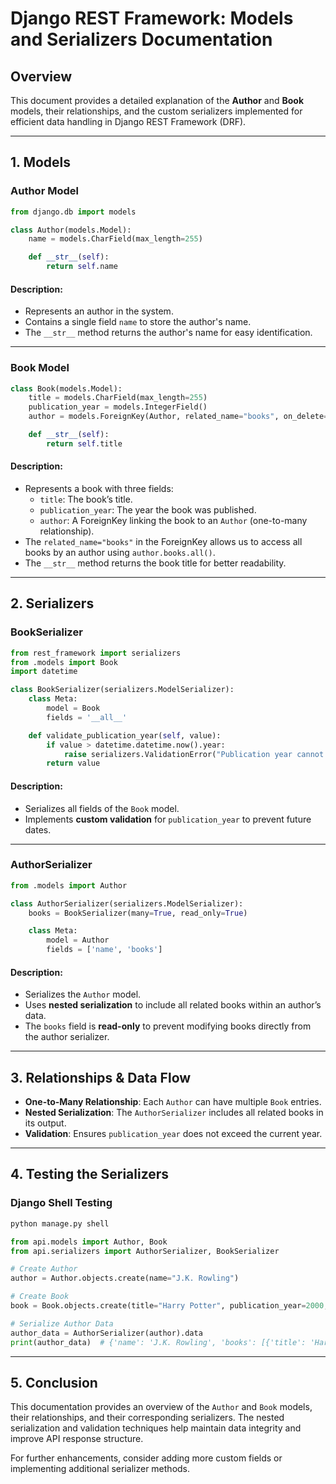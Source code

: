 # Django REST Framework: Models and Serializers Documentation

## Overview
This document provides a detailed explanation of the **Author** and **Book** models, their relationships, and the custom serializers implemented for efficient data handling in Django REST Framework (DRF).

---

## 1. Models

### **Author Model**
```python
from django.db import models

class Author(models.Model):
    name = models.CharField(max_length=255)

    def __str__(self):
        return self.name
```
#### **Description**:
- Represents an author in the system.
- Contains a single field `name` to store the author's name.
- The `__str__` method returns the author's name for easy identification.

---

### **Book Model**
```python
class Book(models.Model):
    title = models.CharField(max_length=255)
    publication_year = models.IntegerField()
    author = models.ForeignKey(Author, related_name="books", on_delete=models.CASCADE)

    def __str__(self):
        return self.title
```
#### **Description**:
- Represents a book with three fields:
  - `title`: The book’s title.
  - `publication_year`: The year the book was published.
  - `author`: A ForeignKey linking the book to an `Author` (one-to-many relationship).
- The `related_name="books"` in the ForeignKey allows us to access all books by an author using `author.books.all()`.
- The `__str__` method returns the book title for better readability.

---

## 2. Serializers

### **BookSerializer**
```python
from rest_framework import serializers
from .models import Book
import datetime

class BookSerializer(serializers.ModelSerializer):
    class Meta:
        model = Book
        fields = '__all__'

    def validate_publication_year(self, value):
        if value > datetime.datetime.now().year:
            raise serializers.ValidationError("Publication year cannot be in the future.")
        return value
```
#### **Description**:
- Serializes all fields of the `Book` model.
- Implements **custom validation** for `publication_year` to prevent future dates.

---

### **AuthorSerializer**
```python
from .models import Author

class AuthorSerializer(serializers.ModelSerializer):
    books = BookSerializer(many=True, read_only=True)

    class Meta:
        model = Author
        fields = ['name', 'books']
```
#### **Description**:
- Serializes the `Author` model.
- Uses **nested serialization** to include all related books within an author’s data.
- The `books` field is **read-only** to prevent modifying books directly from the author serializer.

---

## 3. Relationships & Data Flow
- **One-to-Many Relationship**: Each `Author` can have multiple `Book` entries.
- **Nested Serialization**: The `AuthorSerializer` includes all related books in its output.
- **Validation**: Ensures `publication_year` does not exceed the current year.

---

## 4. Testing the Serializers
### **Django Shell Testing**
```python
python manage.py shell
```
```python
from api.models import Author, Book
from api.serializers import AuthorSerializer, BookSerializer

# Create Author
author = Author.objects.create(name="J.K. Rowling")

# Create Book
book = Book.objects.create(title="Harry Potter", publication_year=2000, author=author)

# Serialize Author Data
author_data = AuthorSerializer(author).data
print(author_data)  # {'name': 'J.K. Rowling', 'books': [{'title': 'Harry Potter', 'publication_year': 2000, 'author': 1}]}
```

---

## 5. Conclusion
This documentation provides an overview of the `Author` and `Book` models, their relationships, and their corresponding serializers. The nested serialization and validation techniques help maintain data integrity and improve API response structure.

For further enhancements, consider adding more custom fields or implementing additional serializer methods.

